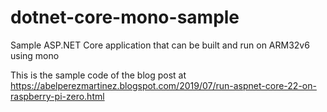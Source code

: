 # dotnet-core-mono-sample
Sample ASP.NET Core application that can be built and run on ARM32v6 using mono

This is the sample code of the blog post at https://abelperezmartinez.blogspot.com/2019/07/run-aspnet-core-22-on-raspberry-pi-zero.html
